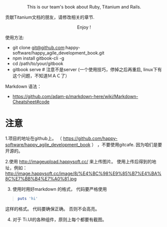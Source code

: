 <center>This is our team's book about Ruby, Titanium and Rails.</center>

贡献Titanium文档的朋友，请修改相关的章节.

<center> Enjoy ! </center>

使用方法:

- git clone git@github.com:happy-software/happy_agile_development_book.git
- npm install gitbook-cli -g
- cd /path/to/your/gitbook
- gitbook serve  # 注意不是server
(一个使用技巧，停掉之后再重启, linux下有这个问题，不知道ＭＡＣ了）

Markdown 语法：

- https://github.com/adam-p/markdown-here/wiki/Markdown-Cheatsheet#code


# 注意

1.项目的地址在github上。 （ https://github.com/happy-software/happy_agile_development_book ） ，不要使用gitcafe. 因为咱们是要开源的。

2.使用 http://imageupload.happysoft.cc/ 来上传图片。 使用上传后得到的地址，例如： http://image.happysoft.cc/image/8/%E4%BC%98%E9%85%B7%E4%BA%8C%E7%BB%B4%E7%A0%81.jpg

3. 使用时用好markdown 的格式， 代码要严格使用

>```ruby
>puts 'hi'
>```

这样的格式。 代码要确保正确。 否则不会高亮。

4. 对于 Ti.UI的各种组件，原则上每个都要有截图。
